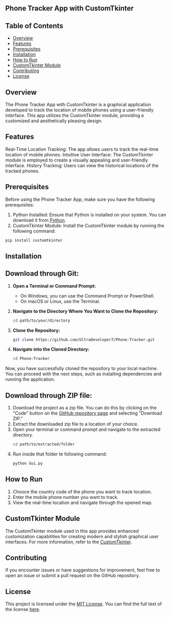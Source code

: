 ## Phone Tracker App with CustomTkinter

## Table of Contents
- [Overview](#overview)
- [Features](#features)
- [Prerequisites](#Prerequisites)
- [Installation](#installation)
- [How to Run](#how-to-run)
- [CustomTkinter Module](#customTkinter-module)
- [Contributing](#contributing)
- [License](#license)

## Overview
The Phone Tracker App with CustomTkinter is a graphical application developed to track the location of mobile phones using a user-friendly interface. This app utilizes the CustomTkinter module, providing a customized and aesthetically pleasing design.

## Features
Real-Time Location Tracking: The app allows users to track the real-time location of mobile phones.
Intuitive User Interface: The CustomTkinter module is employed to create a visually appealing and user-friendly interface.
History Tracking: Users can view the historical locations of the tracked phones.

## Prerequisites
Before using the Phone Tracker App, make sure you have the following prerequisites:
1. Python Installed: Ensure that Python is installed on your system. You can download it from [Python](https://www.python.org/).
2. CustomTkinter Module: Install the CustomTkinter module by running the following command:

```bash
pip install customtkinter
```

## Installation
## Download through Git:
1. **Open a Terminal or Command Prompt:**
   - On Windows, you can use the Command Prompt or PowerShell.
   - On macOS or Linux, use the Terminal.

2. **Navigate to the Directory Where You Want to Clone the Repository:**
   ```bash
   cd path/to/your/directory
   ```
3. **Clone the Repository:**
   ```bash
   git clone https://github.com/UltraDeveloper7/Phone-Tracker.git
   ```
4. **Navigate into the Cloned Directory:**
   ```bash
   cd Phone-Tracker
   ```
Now, you have successfully cloned the repository to your local machine. You can proceed with the next steps, such as installing dependencies and running the application.

## Download through ZIP file:
1. Download the project as a zip file. You can do this by clicking on the "Code" button on the [GitHub repository page](https://github.com/UltraDeveloper7/Phone-Tracker) and selecting "Download ZIP."
2. Extract the downloaded zip file to a location of your choice.
3. Open your terminal or command prompt and navigate to the extracted directory.
   ```bash
   cd path/to/extracted/folder
   ```
4. Run inside that folder te following command:
   ```bash
   python Gui.py
   ```
   
## How to Run
1. Chooce the country code of the phone you want to track location.
2. Enter the mobile phone number you want to track.
3. View the real-time location and navigate through the opened map.

## CustomTkinter Module
The CustomTkinter module used in this app provides enhanced customization capabilities for creating modern and stylish graphical user interfaces. For more information, refer to the [CustomTkinter](https://github.com/TomSchimansky/CustomTkinter).

## Contributing
If you encounter issues or have suggestions for improvement, feel free to open an issue or submit a pull request on the GitHub repository.

## License
This project is licensed under the [MIT License](LICENSE). You can find the full text of the license [here](https://opensource.org/licenses/MIT).
